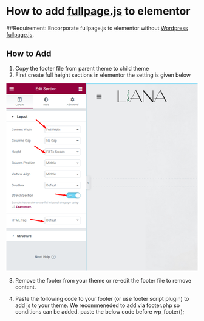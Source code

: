 # How to add [fullpage.js](https://alvarotrigo.com/fullPage) to elementor

##Requirement:
Encorporate fullpage.js to elementor without [Wordpress fullpage.js](https://alvarotrigo.com/fullPage/wordpress-plugin-elementor/).


## How to Add
1. Copy the footer file from parent theme to child theme
2. First create full height sections in elementor the setting is given below

![Add Fullpage Js to Elementor](/screenshot/section-setting-for-elementor-full-page.png)

3. Remove the footer from your theme or re-edit the footer file to remove content.

4. Paste the following code to your footer (or use footer script plugin) to add js to your theme. We recommeneded to add via footer.php so conditions can be added. paste the below code before wp_footer();

<code>
	<script type="text/javascript">
	jQuery(document).ready(function(){
		var myFullpage = new fullpage('.page-wrapper', {
			//Navigation
			menu: '#menu',
			lockAnchors: false,
			//anchors:['one', 'two','three','four'],
			navigation: true,
			navigationPosition: 'right',
			navigationTooltips: [],
			showActiveTooltip: false,
			slidesNavigation: false,
			slidesNavPosition: 'bottom',
			licenseKey: 'gplv3-license',
			credits: { enabled: false, label: '', position: 'right'},
			//Scrolling
			css3: true,
			scrollingSpeed: 700,
			autoScrolling: true,
			fitToSection: true,
			fitToSectionDelay: 1000,
			scrollBar: false,
			easing: 'easeInOutCubic',
			easingcss3: 'ease',
			loopBottom: false,
			loopTop: false,
			loopHorizontal: true,
			continuousVertical: false,
			continuousHorizontal: false,
			scrollHorizontally: false,
			interlockedSlides: false,
			dragAndMove: false,
			offsetSections: false,
			resetSliders: true,
			fadingEffect: false,
			scrollOverflow: false,
			scrollOverflowReset: false,
			scrollOverflowOptions: null,
			touchSensitivity: 15,
			bigSectionsDestination: null,
			//Accessibility
			keyboardScrolling: true,
			animateAnchor: true,
			recordHistory: true,
			//Design
			controlArrows: true,
			verticalCentered: true,
			paddingTop: '',
			paddingBottom: '',
			fixedElements: '#header',
			responsiveWidth: 0,
			responsiveHeight: 0,
			responsiveSlides: false,
			parallax: false,
			parallaxOptions: {type: 'reveal', percentage: 62, property: 'translate'},
			cards: false,
			cardsOptions: {perspective: 100, fadeContent: true, fadeBackground: true},
			//Custom selectors
			//normalScrollElements:'#lastsection',
			sectionSelector: 'section',
			slideSelector: '.slide',
			lazyLoading: true,
			//events
			onLeave: function(origin, destination, direction){},
			afterLoad: function(origin, destination, direction){
				full_page_color_switch();
				
			},
			afterRender: function(){
				full_page_color_switch();
			},
			afterResize: function(width, height){},
			afterReBuild: function(){},
			afterResponsive: function(isResponsive){},
			afterSlideLoad: function(section, origin, destination, direction){},
			onSlideLeave: function(section, origin, destination, direction){}
		});
</script>
	</code>
